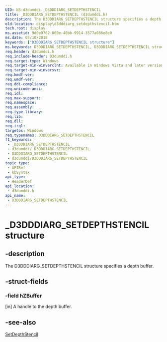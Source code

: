 ```yaml
---
UID: NS:d3dumddi._D3DDDIARG_SETDEPTHSTENCIL
title: _D3DDDIARG_SETDEPTHSTENCIL (d3dumddi.h)
description: The D3DDDIARG_SETDEPTHSTENCIL structure specifies a depth buffer.
old-location: display\d3dddiarg_setdepthstencil.htm
tech.root: display
ms.assetid: 9d0e9762-060e-40bb-9914-3577a086e8e0
ms.date: 05/10/2018
keywords: ["D3DDDIARG_SETDEPTHSTENCIL structure"]
ms.keywords: D3DDDIARG_SETDEPTHSTENCIL, D3DDDIARG_SETDEPTHSTENCIL structure [Display Devices], UMDisplayDriver_param_Structs_8e3b527c-b594-4bed-9fe1-c8f3a410746d.xml, _D3DDDIARG_SETDEPTHSTENCIL, d3dumddi/D3DDDIARG_SETDEPTHSTENCIL, display.d3dddiarg_setdepthstencil
req.header: d3dumddi.h
req.include-header: D3dumddi.h
req.target-type: Windows
req.target-min-winverclnt: Available in Windows Vista and later versions of the Windows operating systems.
req.target-min-winversvr: 
req.kmdf-ver: 
req.umdf-ver: 
req.ddi-compliance: 
req.unicode-ansi: 
req.idl: 
req.max-support: 
req.namespace: 
req.assembly: 
req.type-library: 
req.lib: 
req.dll: 
req.irql: 
targetos: Windows
req.typenames: D3DDDIARG_SETDEPTHSTENCIL
f1_keywords:
 - _D3DDDIARG_SETDEPTHSTENCIL
 - d3dumddi/_D3DDDIARG_SETDEPTHSTENCIL
 - D3DDDIARG_SETDEPTHSTENCIL
 - d3dumddi/D3DDDIARG_SETDEPTHSTENCIL
topic_type:
 - APIRef
 - kbSyntax
api_type:
 - HeaderDef
api_location:
 - d3dumddi.h
api_name:
 - D3DDDIARG_SETDEPTHSTENCIL
---
```


# _D3DDDIARG_SETDEPTHSTENCIL structure


## -description

The D3DDDIARG_SETDEPTHSTENCIL structure specifies a depth buffer.

## -struct-fields

### -field hZBuffer

[in] A handle to the depth buffer.

## -see-also

<a href="/windows-hardware/drivers/ddi/d3dumddi/nc-d3dumddi-pfnd3dddi_setdepthstencil">SetDepthStencil</a>